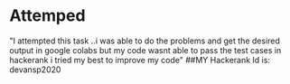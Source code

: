 # Attemped
"I attempted this task  ..i was able to do the problems and get the desired output in google colabs but my code wasnt able to pass the test cases in hackerank
i tried my best to improve my code"
##MY Hackerank Id is: devansp2020
